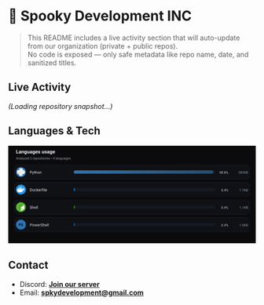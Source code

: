 # 👻 Spooky Development INC

> This README includes a live activity section that will auto-update from our organization (private + public repos).  
> No code is exposed — only safe metadata like repo name, date, and sanitized titles.

## Live Activity
<!-- ACTIVITY:START -->
_(Loading repository snapshot…)_
<!-- ACTIVITY:END -->

## Languages & Tech
![Languages Usage](./languages.svg?v=4ca7048dfea3c3be8b0db4ae9e5bdcf6dce08521)

## Contact
- Discord: **[Join our server](#)**
- Email: **spkydevelopment@gmail.com**

